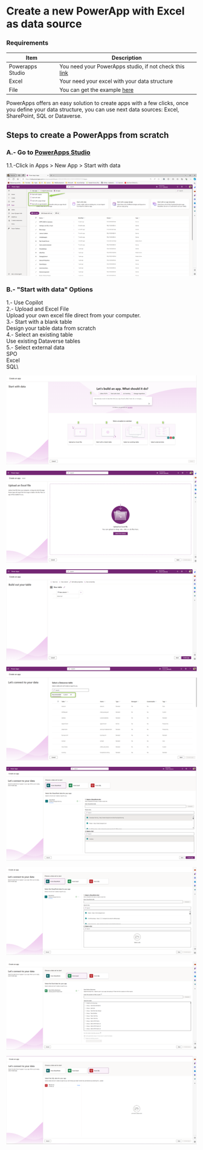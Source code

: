 # Create a new PowerApp with Excel as data source

### Requirements
| Item   | Description |
| ------ | ------ |
| Powerapps Studio | You need your PowerApps studio, if not check this [link](https://google.com) |
| Excel  | Your need your excel with your data structure|
| File  | You can get the example [here](https://github.com/felixbons/PowerPlatform/blob/main/PowerApps/assets/files/Topic%201/Inventory.xlsx) |

PowerApps offers an easy solution to create apps with a few clicks, once you define your data structure, you can use next data sources: Excel, SharePoint, SQL or Dataverse.

## Steps to create a PowerApps from scratch

### A.- Go to [PowerApps Studio](https://make.powerapps.com/)
1.1.-Click in Apps > New App > Start with data

![Step 1](/PowerApps/assets/Topic_1_CreateAnAppWithSource/NewAppHomePage.png)

### B.- "Start with data" Options
1.- Use Copilot \
2.- Upload and Excel File\
    Upload your own excel file direct from your computer.\
3.- Start with a blank table\
    Design your table data from scratch\
4.- Select an existing table\
    Use existing Dataverse tables \
5.- Select external data\
    SPO\
    Excel\
    SQL\

![Step 2](/PowerApps/assets/Topic_1_CreateAnAppWithSource/SelectSource.png)

![Step 3](/PowerApps/assets/Topic_1_CreateAnAppWithSource/UploadFile.png)

![Step 4](/PowerApps/assets/Topic_1_CreateAnAppWithSource/BuildOutYourTable.png)

![Step 5](/PowerApps/assets/Topic_1_CreateAnAppWithSource/SelectExistingTable.png)

![Step 6](/PowerApps/assets/Topic_1_CreateAnAppWithSource/SelectSPOSource.png)

![Step 7](/PowerApps/assets/Topic_1_CreateAnAppWithSource/ConnectFromSPO.png)

![Step 8](/PowerApps/assets/Topic_1_CreateAnAppWithSource/ConnectFromExcel.png)

![Step 9](/PowerApps/assets/Topic_1_CreateAnAppWithSource/ConnectFromSQL.png)
